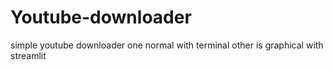 # Youtube-downloader
simple youtube downloader one normal with terminal other is graphical with streamlit
